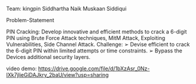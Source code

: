 Team: kingpin
Siddhartha Naik 
Muskaan Siddiqui

Problem-Statement

PIN Cracking: Develop innovative and efficient methods to crack a 6-digit PIN using Brute Force Attack 
techniques, MitM Attack, Exploiting Vulnerabilities, Side Channel Attack.
Challenge:
➢ Devise efficient to crack the 6-digit PIN within limited attempts or time constraints.
➢ Bypass the Devices additional security layers.

video demo:
https://drive.google.com/file/d/1bXzAsr_0Nz-IXk7jljeGiDAJkry_2baU/view?usp=sharing

